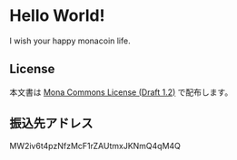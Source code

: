 
# Hello World!

I wish your happy monacoin life.

## License

本文書は [Mona Commons License (Draft 1.2)](https://github.com/MiddayJournal/MonaCommons) で配布します。

## 振込先アドレス

MW2iv6t4pzNfzMcF1rZAUtmxJKNmQ4qM4Q


